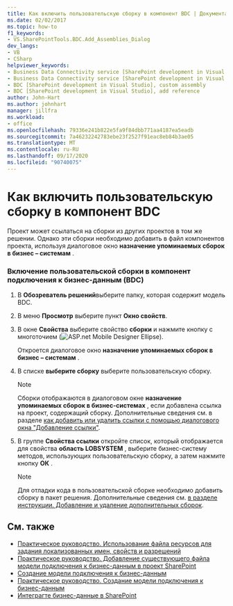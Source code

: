 ```yaml
---
title: Как включить пользовательскую сборку в компонент BDC | Документация Майкрософт
ms.date: 02/02/2017
ms.topic: how-to
f1_keywords:
- VS.SharePointTools.BDC.Add_Assemblies_Dialog
dev_langs:
- VB
- CSharp
helpviewer_keywords:
- Business Data Connectivity service [SharePoint development in Visual Studio], add reference
- Business Data Connectivity service [SharePoint development in Visual Studio], custom assembly
- BDC [SharePoint development in Visual Studio], custom assembly
- BDC [SharePoint development in Visual Studio], add reference
author: John-Hart
ms.author: johnhart
manager: jillfra
ms.workload:
- office
ms.openlocfilehash: 79336e241b822e5fa9f84dbb771aa4187ea5eadb
ms.sourcegitcommit: 7a46232242783ebe23f2527f91eac8eb84b3ae05
ms.translationtype: MT
ms.contentlocale: ru-RU
ms.lasthandoff: 09/17/2020
ms.locfileid: "90740075"
---
```

# <a name="how-to-include-a-custom-assembly-in-a-bdc-feature"></a>Как включить пользовательскую сборку в компонент BDC
  Проект может ссылаться на сборки из других проектов в том же решении. Однако эти сборки необходимо добавить в файл компонентов проекта, используя диалоговое окно **назначение упоминаемых сборок в бизнес – системам** .

### <a name="to-include-a-custom-assembly-in-a-business-data-connectivity-bdc-feature"></a>Включение пользовательской сборки в компонент подключения к бизнес-данным (BDC)

1. В **Обозреватель решений**выберите папку, которая содержит модель BDC.

2. В меню **Просмотр** выберите пункт **Окно свойств**.

3. В окне **Свойства** выберите свойство **сборки** и нажмите кнопку с многоточием (![ASP.net Mobile Designer Ellipse](../sharepoint/media/mwellipsis.gif "Эллипс конструктора ASP.NET для мобильных устройств")).

     Откроется диалоговое окно **назначение упоминаемых сборок в бизнес – системам** .

4. В списке **выберите сборку** выберите пользовательскую сборку.

    > [!NOTE]
    > Сборки отображаются в диалоговом окне **назначение упоминаемых сборок в бизнес-системах** , если добавлена ссылка на проект, содержащий сборку. Дополнительные сведения см. в разделе [как добавить или удалить ссылки с помощью диалогового окна "Добавление ссылки"](/previous-versions/wkze6zky(v=vs.140)).

5. В группе **Свойства ссылки** откройте список, который отображается для свойства **область LOBSYSTEM** , выберите бизнес-систему методов, использующих пользовательскую сборку, а затем нажмите кнопку **ОК** .

    > [!NOTE]
    > Для отладки кода в пользовательской сборке необходимо добавить сборку в пакет решения. Дополнительные сведения см. [в разделе инструкции. Добавление и удаление дополнительных сборок](../sharepoint/how-to-add-and-remove-additional-assemblies.md).

## <a name="see-also"></a>См. также
- [Практическое руководство. Использование файла ресурсов для задания локализованных имен, свойств и разрешений](../sharepoint/how-to-use-a-resource-file-to-specify-localized-names-properties-and-permissions.md)
- [Практическое руководство. Добавление существующего файла модели подключения к бизнес-данным в проект SharePoint](../sharepoint/how-to-add-an-existing-bdc-model-file-to-a-sharepoint-project.md)
- [Создание модели подключения к бизнес-данным](../sharepoint/creating-a-business-data-connectivity-model.md)
- [Практическое руководство. Создание модели подключения к бизнес-данным](../sharepoint/how-to-create-a-bdc-model.md)
- [Интеграгте бизнес-данные в SharePoint](../sharepoint/integrating-business-data-into-sharepoint.md)